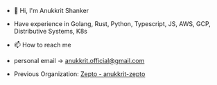- 👋 Hi, I'm Anukkrit Shanker 
- Have experience in Golang, Rust, Python, Typescript, JS, AWS, GCP, Distributive Systems, K8s
- 📫 How to reach me 
    
- personal email -> anukkrit.official@gmail.com
- Previous Organization: [Zepto - anukkrit-zepto](https://github.com/anukkrit-zepto?tab=overview&from=2023-12-01&to=2023-12-31)

<!---anukkrit-zepto/anukkrit-zepto is a ✨ special ✨ repository because its `README.md` (this file) appears on your GitHub profile.
You can click the Preview link to take a look at your changes.
--->
